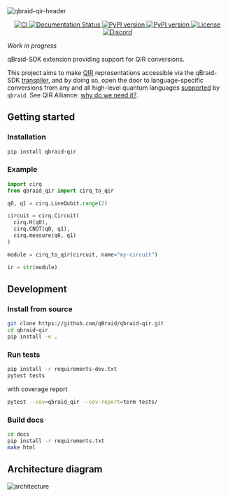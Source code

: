 <img width="full" alt="qbraid-qir-header" src="https://github.com/qBraid/qbraid-qir/assets/46977852/39f921ae-c4bf-442a-b059-6b21abd2ae50">

<p align='center'>
  <a href='https://github.com/qBraid/qbraid-qir/actions/workflows/main.yml'>
      <img src='https://github.com/qBraid/qbraid-qir/actions/workflows/main.yml/badge.svg' alt='CI'>
  </a>
  <a href='https://docs.qbraid.com/projects/qir/en/latest/?badge=latest'>
    <img src='https://readthedocs.com/projects/qbraid-qbraid-qir/badge/?version=latest&token=7656ee72b7a66dec6d78dda911ce808676dca55c3e86702d5e97191badfdf19c' alt='Documentation Status'/>
  </a>
  <a href="https://pypi.org/project/qbraid-qir/">
    <img src="https://img.shields.io/pypi/v/qbraid-qir.svg?color=blue" alt="PyPI version"/>
  </a>
  <a href="https://pypi.org/project/qbraid-qir/">
    <img src="https://img.shields.io/pypi/pyversions/qbraid-qir.svg?color=blue" alt="PyPI version"/>
  </a>
  <a href='https://www.gnu.org/licenses/gpl-3.0.html'>
    <img src='https://img.shields.io/github/license/qBraid/qbraid.svg' alt='License'/>
  </a>
  <a href='https://discord.gg/TPBU2sa8Et'>
    <img src='https://img.shields.io/discord/771898982564626445.svg?color=pink' alt='Discord'/>
  </a>
</p>

*Work in progress*

qBraid-SDK extension providing support for QIR conversions.

This project aims to make [QIR](https://www.qir-alliance.org/) representations accessible via the qBraid-SDK [transpiler](#architecture-diagram), and by doing so, open the door to language-specific conversions from any and all high-level quantum languages [supported](https://docs.qbraid.com/en/latest/sdk/overview.html#supported-frontends) by `qbraid`. See QIR Alliance: [why do we need it?](https://www.qir-alliance.org/qir-book/concepts/why-do-we-need.html).

## Getting started

### Installation

```bash
pip install qbraid-qir
```

### Example

```python
import cirq
from qbraid_qir import cirq_to_qir

q0, q1 = cirq.LineQubit.range(2)

circuit = cirq.Circuit(
  cirq.H(q0),
  cirq.CNOT(q0, q1),
  cirq.measure(q0, q1)
)

module = cirq_to_qir(circuit, name="my-circuit")

ir = str(module)
```

## Development

### Install from source

```bash
git clone https://github.com/qBraid/qbraid-qir.git
cd qbraid-qir
pip install -e .
```

### Run tests

```bash
pip install -r requirements-dev.txt
pytest tests
```

with coverage report

```bash
pytest --cov=qbraid_qir --cov-report=term tests/
```

### Build docs

```bash
cd docs
pip install -r requirements.txt
make html
```

## Architecture diagram

![architecture](https://github.com/qBraid/qbraid-qir/assets/46977852/64da00e3-ca11-443d-b9d0-66a2a71dca0f)